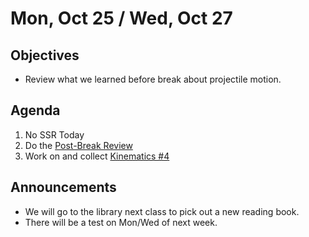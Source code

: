 Mon, Oct 25 / Wed, Oct 27
=====================  
  
Objectives  
------------  
- Review what we learned before break about projectile motion.
  
  
Agenda    
---------    

1. No SSR Today
2. Do the [Post-Break Review](https://avon.schoology.com/course/5138386942/materials/gp/5416143334)
3. Work on and collect [Kinematics #4](https://avon.schoology.com/course/5138386942/materials/gp/5347115102)

Announcements 
 -------------  
- We will go to the library next class to pick out a new reading book.
- There will be a test on Mon/Wed of next week.
<!--stackedit_data:
eyJoaXN0b3J5IjpbNTQ2NTcwOTQxLC0xMzY3NTI0NzY2LDE4Mz
Q2MDg4NTcsMjE0MTY3NDgyMyw3ODQwMTg3Miw1NzY2OTEwNzMs
LTEzNjMyNjc3NjMsLTIxNDY2NTIxMTYsMTQ1NzA5MzQyMiwtMj
AxMjkwMDM1NSwtMTQ2Njk3NjYsLTk4NjY5Mzc5NywtMjAwNDcw
NTA5OCwtMTc3Njc4NzkzNywtMzQ0MzI2OTU5LDIwNDM3MzIzOD
EsMzk3NjgyMzM0LC01NTQ0NDMwNDksNjA0NzI3MTc4LDE2OTE1
MjIyMDldfQ==
-->